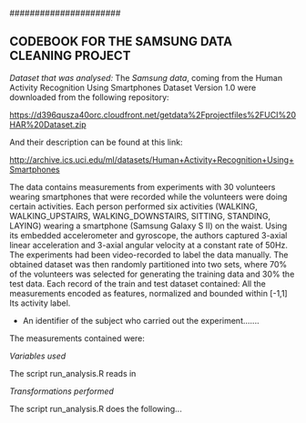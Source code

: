 ######################
####
##
## CODEBOOK FOR THE SAMSUNG DATA CLEANING PROJECT

*Dataset that was analysed:*
The *Samsung data*, coming from the Human Activity Recognition Using Smartphones Dataset Version 1.0 were downloaded from the following 
repository:

https://d396qusza40orc.cloudfront.net/getdata%2Fprojectfiles%2FUCI%20HAR%20Dataset.zip

And their description can be found at this link:

http://archive.ics.uci.edu/ml/datasets/Human+Activity+Recognition+Using+Smartphones

The data contains measurements from experiments with 30 volunteers wearing smartphones that were recorded while the volunteers were doing certain
activities. Each person performed six activities (WALKING, WALKING_UPSTAIRS, WALKING_DOWNSTAIRS, SITTING, STANDING, LAYING)
wearing a smartphone (Samsung Galaxy S II) on the waist.
Using its embedded accelerometer and gyroscope, the authors
captured 3-axial linear acceleration and 3-axial angular velocity at a constant rate of 50Hz. 
The experiments had been video-recorded to label the data manually.
The obtained dataset was then randomly partitioned into two sets,
where 70% of the volunteers was selected for generating the training data and 30% the test data. 
Each record of the train and test dataset contained:
All the measurements encoded as features, normalized and bounded within [-1,1]
 Its activity label. 
- An identifier of the subject who carried out the experiment.......

The measurements contained were:

*Variables used*
 
The script run_analysis.R reads in


*Transformations performed*

The script run_analysis.R does the following...


 


